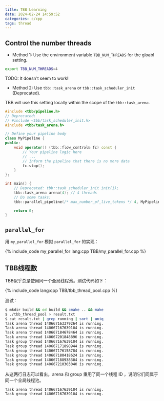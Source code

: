 ```yaml
---
title: TBB Learning
date: 2024-02-24 14:59:52
categories: c/cpp
tags: thread
---
```


## Control the number threads

- Method 1: Use the environment variable `TBB_NUM_THREADS` for the gloabl setting.

```bash
export TBB_NUM_THREADS=4
```

TODO: It doesn't seem to work!

- Method 2: Use `tbb::task_arena` or `tbb::task_scheduler_init` (Deprecated).

TBB will use this setting locally within the scope of the `tbb::task_arena`.

```cpp
#include <tbb/pipeline.h>
// Deprecated:
// #include <tbb/task_scheduler_init.h>
#include <tbb/task_arena.h>

// Define your pipeline body
class MyPipeline {
public:
    void operator() (tbb::flow_control& fc) const {
        // Your pipeline logic here
        // ...
        // Inform the pipeline that there is no more data
        fc.stop();
    }
};

int main() {
    // Deprecated: tbb::task_scheduler_init init(1);
    tbb::task_arena arena(4); // 4 threads
    // Do some tasks:
    tbb::parallel_pipeline(/* max_number_of_live_tokens */ 4, MyPipeline); // FIXME: 似乎需要放入 arena 的 execute 函数中

    return 0;
}
```

## `parallel_for`

用 `my_parallel_for` 模拟 `parallel_for` 的实现：

{% include_code my_parallel_for lang:cpp TBB/my_parallel_for.cpp %}


## TBB线程数

TBB似乎总是使用同一个全局线程池。测试代码如下：

{% include_code lang:cpp TBB/tbb_thread_pool.cpp %}


测试：

```bash
$ mkdir build && cd build && cmake .. && make
$ ./tbb_thread_pool > result.txt
$ cat result.txt | grep running | sort | uniq
Task arena thread 140667163379264 is running.
Task arena thread 140667167639104 is running.
Task arena thread 140667184678464 is running.
Task arena thread 140667201848896 is running.
Task group thread 140667167639104 is running.
Task group thread 140667171898944 is running.
Task group thread 140667176158784 is running.
Task group thread 140667180418624 is running.
Task group thread 140667188938304 is running.
Task group thread 140667210303040 is running.
```

从这两行日志可以看出，arena 和 group 重用了同一个线程 ID ，说明它们同属于同一个全局线程池。

```
Task arena thread 140667167639104 is running.
Task group thread 140667167639104 is running.
```
